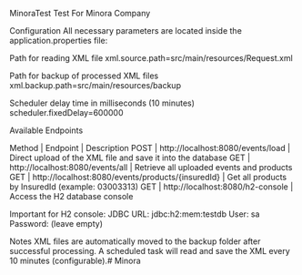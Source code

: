 MinoraTest
Test For Minora Company

Configuration All necessary parameters are located inside the application.properties file:

Path for reading XML file
xml.source.path=src/main/resources/Request.xml

Path for backup of processed XML files
xml.backup.path=src/main/resources/backup

Scheduler delay time in milliseconds (10 minutes)
scheduler.fixedDelay=600000

Available Endpoints

Method | Endpoint | Description POST | http://localhost:8080/events/load | Direct upload of the XML file and save it into the database GET | http://localhost:8080/events/all | Retrieve all uploaded events and products GET | http://localhost:8080/events/products/{insuredId} | Get all products by InsuredId (example: 03003313) GET | http://localhost:8080/h2-console | Access the H2 database console

Important for H2 console: JDBC URL: jdbc:h2:mem:testdb User: sa Password: (leave empty)

Notes XML files are automatically moved to the backup folder after successful processing. A scheduled task will read and save the XML every 10 minutes (configurable).# Minora
